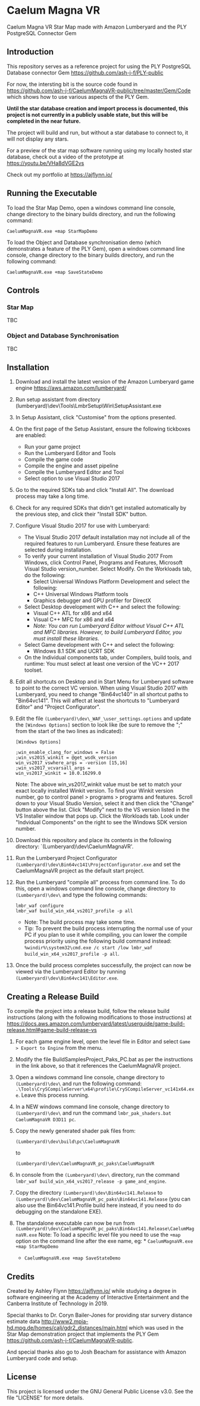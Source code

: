 # Caelum Magna VR
Caelum Magna VR Star Map made with Amazon Lumberyard and the PLY PostgreSQL Connector Gem

## Introduction

This repository serves as a reference project for using the PLY PostgreSQL Database connector Gem https://github.com/ash-j-f/PLY-public

For now, the intersting bit is the source code found in https://github.com/ash-j-f/CaelumMagnaVR-public/tree/master/Gem/Code which shows how to use various aspects of the PLY Gem.

**Until the star database creation and import process is documented, this project is not currently in a publicly usable state, but this will be completed in the near future.**

The project will build and run, but without a star database to connect to, it will not display any stars.

For a preview of the star map software running using my locally hosted star database, check out a video of the prototype at https://youtu.be/VHa8dVGE2vs

Check out my portfolio at https://ajflynn.io/

## Running the Executable

To load the Star Map Demo, open a windows command line console, change directory to the binary builds directory, and run the following command:
```
CaelumMagnaVR.exe +map StarMapDemo
```

To load the Object and Database synchronisation demo (which demonstrates a feature of the PLY Gem), open a windows command line console, change directory to the binary builds directory, and run the following command:
```
CaelumMagnaVR.exe +map SaveStateDemo
```

## Controls

### Star Map

TBC

### Object and Database Synchronisation

TBC

## Installation

1. Download and install the latest version of the Amazon Lumberyard game engine https://aws.amazon.com/lumberyard/

1. Run setup assistant from directory (lumberyard)\dev\Tools\LmbrSetup\Win\SetupAssistant.exe

1. In Setup Assistant, click "Customise" from the options presented.

1. On the first page of the Setup Assistant, ensure the following tickboxes are enabled:
    * Run your game project
    * Run the Lumberyard Editor and Tools
    * Compile the game code
    * Compile the engine and asset pipeline
    * Compile the Lumberyard Editor and Tool
    * Select option to use Visual Studio 2017
    
1. Go to the required SDKs tab and click "Install All". The download process may take a long time.

1. Check for any required SDKs that didn't get installed automatically by the previous step, and click their "Install SDK" button.

1. Configure Visual Studio 2017 for use with Lumberyard:
    * The Visual Studio 2017 default installation may not include all of the required features to run Lumberyard. Ensure these features are selected during installation. 
    * To verify your current installation of Visual Studio 2017 From Windows, click Control Panel, Programs and Features, Microsoft Visual Studio version_number. Select Modify. On the Workloads tab, do the following:
        * Select Universal Windows Platform Development and select the following: 
	    * C++ Universal Windows Platform tools 
	    * Graphics debugger and GPU profiler for DirectX 
	* Select Desktop development with C++ and select the following: 
	    * Visual C++ ATL for x86 and x64
	    * Visual C++ MFC for x86 and x64 
	    * *Note: You can run Lumberyard Editor without Visual C++ ATL and MFC libraries. However, to build Lumberyard Editor, you must install these libraries.*
	* Select Game development with C++ and select the following: 
	    * Windows 8.1 SDK and UCRT SDK 
	* On the Individual components tab, under Compilers, build tools, and runtime: You must select at least one version of the VC++ 2017 toolset.

1. Edit all shortcuts on Desktop and in Start Menu for Lumberyard software to point to the correct VC version. When using Visual Studio 2017 with Lumberyard, you need to change "Bin64vc140" in all shortcut paths to "Bin64vc141". This will affect at least the shortcuts to "Lumberyard Editor" and "Project Configurator".

1. Edit the file `(Lumberyard)\dev\_WAF_\user_settings.options` and update the `[Windows Options]` section to look like (be sure to remove the ";" from the start of the two lines as indicated):
    ```
    [Windows Options]
    
    ;win_enable_clang_for_windows = False
    ;win_vs2015_winkit = @get_wsdk_version
    win_vs2017_vswhere_args = -version [15,16]
    ;win_vs2017_vcvarsall_args = 
    win_vs2017_winkit = 10.0.16299.0
    ```
    Note: The above win_vs2017_winkit value must be set to match your exact locally installed Winkit version. To find your Winkit version number, go to control panel > programs > programs and features. Scroll down to your Visual Studio Version, select it and then click the "Change" button above the list. Click "Modify" next to the VS version listed in the VS Installer window that pops up. Click the Workloads tab. Look under "Indvidual Components" on the right to see the Windows SDK version number.

1. Download this repository and place its contents in the following directory: `(Lumberyard)\dev\CaelumMagnaVR'.

1. Run the Lumberyard Project Configurator `(Lumberyard)\dev\Bin64vc141\ProjectConfigurator.exe` and set the CaelumMagnaVR project as the default start project.

1. Run the Lumberyard "compile all" process from command line. To do this, open a windows command line console, change directory to `(Lumberyard)\dev\` and type the following commands:
    ```
    lmbr_waf configure
    lmbr_waf build_win_x64_vs2017_profile -p all
    ```
    * Note: The build process may take some time.
    * Tip: To prevent the build process interrupting the normal use of your PC if you plan to use it while compiling, you can lower the compile process priority using the following build command instead: `%windir%\system32\cmd.exe /c start /low lmbr_waf build_win_x64_vs2017_profile -p all`.
    
1. Once the build process completes successfully, the project can now be viewed via the Lumberyard Editor by running `(Lumberyard)\dev\Bin64vc141\Editor.exe`.

## Creating a Release Build

To compile the project into a release build, follow the release build instructions (along with the following modifications to those instructions) at https://docs.aws.amazon.com/lumberyard/latest/userguide/game-build-release.html#game-build-release-vs

1. For each game engine level, open the level file in Editor and select `Game > Export to Engine` from the menu.

1. Modify the file BuildSamplesProject_Paks_PC.bat as per the instructions in the link above, so that it references the CaelumMagnaVR project.

1. Open a windows command line console, change directory to `(Lumberyard)\dev\` and run the following command: `.\Tools\CrySCompileServer\x64\profile\CrySCompileServer_vc141x64.exe`. Leave this process running.

1. In a NEW windows command line console, change directory to `(Lumberyard)\dev\` and run the command `lmbr_pak_shaders.bat CaelumMagnaVR D3D11 pc`.

1. Copy the newly generated shader pak files from:
    ```
    (Lumberyard)\dev\build\pc\CaelumMagnaVR
    ```
    to
    ```
    (Lumberyard)\dev\CaelumMagnaVR_pc_paks\CaelumMagnaVR
    ```
    
1. In console from the `(Lumberyard)\dev\` directory, run the command `lmbr_waf build_win_x64_vs2017_release -p game_and_engine`.

1. Copy the directory `(Lumberyard)\dev\Bin64vc141.Release` to `(Lumberyard)\dev\CaelumMagnaVR_pc_paks\Bin64vc141.Release` (you can also use the Bin64vc141.Profile build here instead, if you need to do debugging on the standalone EXE).

1. The standalone executable can now be run from `(Lumberyard)\dev\CaelumMagnaVR_pc_paks\Bin64vc141.Release\CaelumMagnaVR.exe`
    Note: To load a specific level file you need to use the `+map` option on the command line after the exe name, eg:
        * `CaelumMagnaVR.exe +map StarMapDemo`
	* `CaelumMagnaVR.exe +map SaveStateDemo`
	
## Credits

Created by Ashley Flynn https://ajflynn.io/ while studying a degree in software engineering at the Academy of Interactive Entertainment and the Canberra Institute of Technology in 2019.
	
Special thanks to Dr. Coryn Bailer-Jones for providing star survery distance estimate data http://www2.mpia-hd.mpg.de/homes/calj/gdr2_distances/main.html which was used in the Star Map demonstration project that implements the PLY Gem https://github.com/ash-j-f/CaelumMagnaVR-public.
	
And special thanks also go to Josh Beacham for assistance with Amazon Lumberyard code and setup.
	
## License

This project is licensed under the GNU General Public License v3.0. See the file "LICENSE" for more details.
